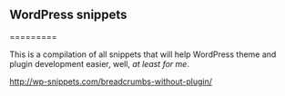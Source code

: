 ## WordPress snippets
=========

This is a compilation of all snippets that will help WordPress theme and plugin development easier, well, _at least for me_. 

http://wp-snippets.com/breadcrumbs-without-plugin/
